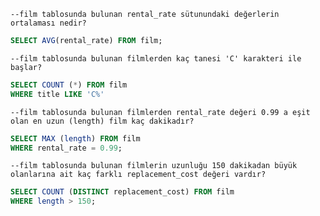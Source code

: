 `--film tablosunda bulunan rental_rate sütunundaki değerlerin ortalaması nedir?`

```SQL
SELECT AVG(rental_rate) FROM film;
```


`--film tablosunda bulunan filmlerden kaç tanesi 'C' karakteri ile başlar?`

```SQL
SELECT COUNT (*) FROM film 
WHERE title LIKE 'C%'
```


`--film tablosunda bulunan filmlerden rental_rate değeri 0.99 a eşit olan en uzun (length) film kaç dakikadır?
`

```SQL
SELECT MAX (length) FROM film 
WHERE rental_rate = 0.99;
```


`--film tablosunda bulunan filmlerin uzunluğu 150 dakikadan büyük olanlarına ait kaç farklı replacement_cost değeri vardır?`


```SQL
SELECT COUNT (DISTINCT replacement_cost) FROM film
WHERE length > 150;
```
